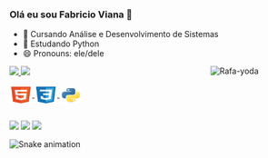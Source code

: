 ### Olá eu sou Fabricio Viana 👋

- 🔭 Cursando Análise e Desenvolvimento de Sistemas
- 🌱 Estudando Python
- 😄 Pronouns: ele/dele

 <div>
 <img align="right" alt="Rafa-yoda" src="https://media.giphy.com/media/KdXGGEHvsSncKQCkSQ/giphy.gif?cid=790b761168a0f5c02307d6bab99f7836be8a12832e3429ca&rid=giphy.gif&ct=g" width="150" height="150">
  <a href="https://github.com/FabriciosViana">
  <img height="180em" src="https://github-readme-stats.vercel.app/api?username=FabriciosViana&show_icons=true&theme=tokyonight&include_all_commits=true&count_private=true"/>
  <img height="180em" src="https://github-readme-stats.vercel.app/api/top-langs/?username=FabriciosViana&layout=compact&langs_count=7&theme=tokyonight"/>
    
</div>
 
  <div style="display: inline_block"><br>
  <img align="center" alt="Fab-HTML" height="30" width="40" src="https://raw.githubusercontent.com/devicons/devicon/master/icons/html5/html5-original.svg">
  <img align="center" alt="Fab-CSS" height="30" width="40" src="https://raw.githubusercontent.com/devicons/devicon/master/icons/css3/css3-original.svg">
  <img align="center" alt="Fab-Python" height="30" width="40" src="https://raw.githubusercontent.com/devicons/devicon/master/icons/python/python-original.svg">
  
</div>
 
 ##
  
   <div> 
  <a href="https://www.instagram.com/fabricios_viana/" target="_blank"><img src="https://img.shields.io/badge/-Instagram-%23E4405F?style=for-the-badge&logo=instagram&logoColor=white" target="_blank"></a>
  <a href = "mailto:vianasfabricio@gmail.com"><img src="https://img.shields.io/badge/Gmail-D14836?style=for-the-badge&logo=gmail&logoColor=white" target="_blank"></a>
  <a href="https://www.linkedin.com/in/fabricio-viana-151835187/" target="_blank"><img src="https://img.shields.io/badge/-LinkedIn-%230077B5?style=for-the-badge&logo=linkedin&logoColor=white" target="_blank"></a> 
   
   
   
  ![Snake animation](https://github.com/FabriciosViana/FabriciosViana/blob/output/github-contribution-grid-snake.svg)
 
</div>
   </div>
  
  ##
